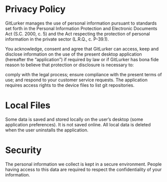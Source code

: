# Privacy Policy

GitLurker manages the use of personal information pursuant to standards set forth in the Personal Information Protection and Electronic Documents Act (S.C. 2000, c. 5) and the Act respecting the protection of personal information in the private sector (L.R.Q., c. P-39.1).

You acknowledge, consent and agree that GitLurker can access, keep and disclose information on the use of the present desktop application (hereafter the “application”) if required by law or if GitLurker has bona fide reason to believe that protection or disclosure is necessary to:

comply with the legal process;
ensure compliance with the present terms of use; and
respond to your customer service requests.
The application requires access rights to the device files to list git repositories.

# Local Files
Some data is saved and stored locally on the user’s desktop (some application preferences). It is not saved online. All local data is deleted when the user uninstalls the application.

# Security
The personal information we collect is kept in a secure environment. People having access to this data are required to respect the confidentiality of your information.
